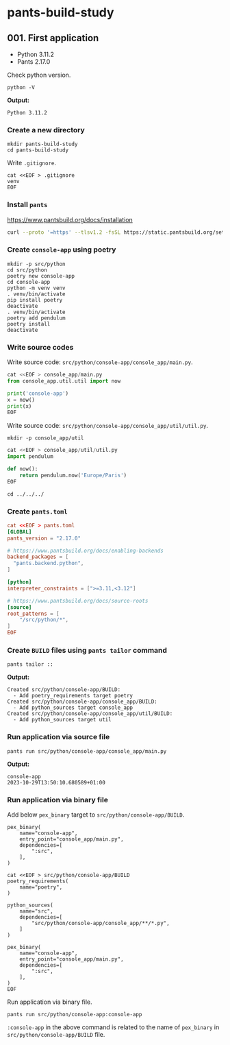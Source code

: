 # pants-build-study

## 001. First application

* Python 3.11.2
* Pants 2.17.0

Check python version.
```shell
python -V
```

**Output:**

```
Python 3.11.2
```

### Create a new directory


```shell
mkdir pants-build-study
cd pants-build-study
```

Write `.gitignore`.

```
cat <<EOF > .gitignore
venv
EOF
```

### Install `pants`

https://www.pantsbuild.org/docs/installation

```bash
curl --proto '=https' --tlsv1.2 -fsSL https://static.pantsbuild.org/setup/get-pants.sh | bash
```

### Create `console-app` using poetry

```shell
mkdir -p src/python
cd src/python
poetry new console-app
cd console-app
python -m venv venv
. venv/bin/activate
pip install poetry
deactivate
. venv/bin/activate
poetry add pendulum
poetry install
deactivate
```

### Write source codes

Write source code: `src/python/console-app/console_app/main.py`.

```python
cat <<EOF > console_app/main.py
from console_app.util.util import now

print('console-app')
x = now()
print(x)
EOF
```

Write source code: `src/python/console-app/console_app/util/util.py`.

```shell
mkdir -p console_app/util
```

```python
cat <<EOF > console_app/util/util.py
import pendulum

def now():
    return pendulum.now('Europe/Paris')
EOF
```

```
cd ../../../
```

### Create `pants.toml`

```toml
cat <<EOF > pants.toml
[GLOBAL]
pants_version = "2.17.0"

# https://www.pantsbuild.org/docs/enabling-backends
backend_packages = [
  "pants.backend.python",
]

[python]
interpreter_constraints = [">=3.11,<3.12"]

# https://www.pantsbuild.org/docs/source-roots
[source]
root_patterns = [
    "/src/python/*",
]
EOF
```

### Create `BUILD` files using `pants tailor` command

```shell
pants tailor ::
```

**Output:**
```
Created src/python/console-app/BUILD:
  - Add poetry_requirements target poetry
Created src/python/console-app/console_app/BUILD:
  - Add python_sources target console_app
Created src/python/console-app/console_app/util/BUILD:
  - Add python_sources target util
```

### Run application via source file

```shell
pants run src/python/console-app/console_app/main.py
```

**Output:**

```
console-app
2023-10-29T13:50:10.680589+01:00
```

### Run application via binary file

Add below `pex_binary` target to `src/python/console-app/BUILD`.

```
pex_binary(
    name="console-app",
    entry_point="console_app/main.py",
    dependencies=[
        ":src",
    ],
)
```


```shell
cat <<EOF > src/python/console-app/BUILD
poetry_requirements(
    name="poetry",
)

python_sources(
    name="src",
    dependencies=[
        "src/python/console-app/console_app/**/*.py",
    ]
)

pex_binary(
    name="console-app",
    entry_point="console_app/main.py",
    dependencies=[
        ":src",
    ],
)
EOF
```

Run application via binary file.

```shell
pants run src/python/console-app:console-app
```

`:console-app` in the above command is related to the name of `pex_binary` in `src/python/console-app/BUILD` file.
